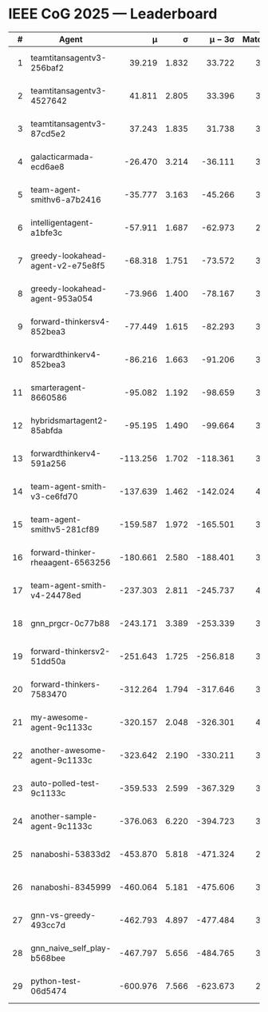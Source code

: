 # IEEE CoG 2025 — Leaderboard

| # | Agent | μ | σ | μ − 3σ | Matches | Updated |
|---:|---|---:|---:|---:|---:|---|
| 1 | teamtitansagentv3-256baf2 | 39.219 | 1.832 | 33.722 | 3912 | 2025-08-18 16:41 |
| 2 | teamtitansagentv3-4527642 | 41.811 | 2.805 | 33.396 | 3840 | 2025-08-18 16:41 |
| 3 | teamtitansagentv3-87cd5e2 | 37.243 | 1.835 | 31.738 | 3572 | 2025-08-18 16:41 |
| 4 | galacticarmada-ecd6ae8 | -26.470 | 3.214 | -36.111 | 3800 | 2025-08-18 16:41 |
| 5 | team-agent-smithv6-a7b2416 | -35.777 | 3.163 | -45.266 | 3680 | 2025-08-18 16:41 |
| 6 | intelligentagent-a1bfe3c | -57.911 | 1.687 | -62.973 | 2906 | 2025-08-18 16:41 |
| 7 | greedy-lookahead-agent-v2-e75e8f5 | -68.318 | 1.751 | -73.572 | 3736 | 2025-08-18 16:41 |
| 8 | greedy-lookahead-agent-953a054 | -73.966 | 1.400 | -78.167 | 3556 | 2025-08-18 16:41 |
| 9 | forward-thinkersv4-852bea3 | -77.449 | 1.615 | -82.293 | 3019 | 2025-08-18 16:41 |
| 10 | forwardthinkerv4-852bea3 | -86.216 | 1.663 | -91.206 | 3060 | 2025-08-18 16:41 |
| 11 | smarteragent-8660586 | -95.082 | 1.192 | -98.659 | 3295 | 2025-08-18 16:41 |
| 12 | hybridsmartagent2-85abfda | -95.195 | 1.490 | -99.664 | 3509 | 2025-08-18 16:41 |
| 13 | forwardthinkerv4-591a256 | -113.256 | 1.702 | -118.361 | 3329 | 2025-08-18 16:41 |
| 14 | team-agent-smith-v3-ce6fd70 | -137.639 | 1.462 | -142.024 | 4132 | 2025-08-18 16:41 |
| 15 | team-agent-smithv5-281cf89 | -159.587 | 1.972 | -165.501 | 3880 | 2025-08-18 16:41 |
| 16 | forward-thinker-rheaagent-6563256 | -180.661 | 2.580 | -188.401 | 3462 | 2025-08-18 16:41 |
| 17 | team-agent-smith-v4-24478ed | -237.303 | 2.811 | -245.737 | 4072 | 2025-08-18 16:41 |
| 18 | gnn_prgcr-0c77b88 | -243.171 | 3.389 | -253.339 | 3630 | 2025-08-18 16:41 |
| 19 | forward-thinkersv2-51dd50a | -251.643 | 1.725 | -256.818 | 3682 | 2025-08-18 16:41 |
| 20 | forward-thinkers-7583470 | -312.264 | 1.794 | -317.646 | 3280 | 2025-08-18 16:41 |
| 21 | my-awesome-agent-9c1133c | -320.157 | 2.048 | -326.301 | 4040 | 2025-08-18 16:41 |
| 22 | another-awesome-agent-9c1133c | -323.642 | 2.190 | -330.211 | 3960 | 2025-08-18 16:41 |
| 23 | auto-polled-test-9c1133c | -359.533 | 2.599 | -367.329 | 3040 | 2025-08-18 16:41 |
| 24 | another-sample-agent-9c1133c | -376.063 | 6.220 | -394.723 | 3420 | 2025-08-18 16:41 |
| 25 | nanaboshi-53833d2 | -453.870 | 5.818 | -471.324 | 2820 | 2025-08-18 16:41 |
| 26 | nanaboshi-8345999 | -460.064 | 5.181 | -475.606 | 3200 | 2025-08-18 16:41 |
| 27 | gnn-vs-greedy-493cc7d | -462.793 | 4.897 | -477.484 | 3020 | 2025-08-18 16:41 |
| 28 | gnn_naive_self_play-b568bee | -467.797 | 5.656 | -484.765 | 3200 | 2025-08-18 16:41 |
| 29 | python-test-06d5474 | -600.976 | 7.566 | -623.673 | 2930 | 2025-08-18 16:41 |
